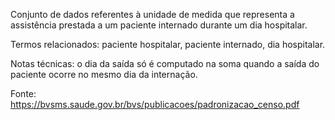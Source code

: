 Conjunto de dados referentes à unidade de medida que representa a assistência prestada a um paciente internado durante um dia hospitalar.

Termos relacionados: paciente hospitalar, paciente internado, dia hospitalar.

Notas técnicas: o dia da saída só é computado na soma quando a saída do paciente ocorre no mesmo dia da internação.

Fonte: https://bvsms.saude.gov.br/bvs/publicacoes/padronizacao_censo.pdf

